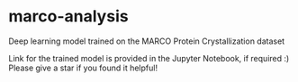 # marco-analysis
Deep learning model trained on the MARCO Protein Crystallization dataset


Link for the trained model is provided in the Jupyter Notebook, if required :)
Please give a star if you found it helpful!
